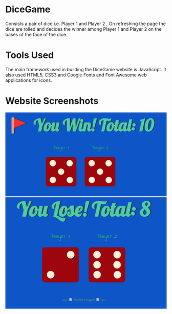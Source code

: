 # DiceGame
Consists a pair of dice i.e. Player 1 and Player 2 , On refreshing the page the dice are rolled and decides the winner among Player 1 and Player 2 on the bases of the face of the dice.
# Tools Used
The main framework used in building the DiceGame website is JavaScript. It also used HTML5, CSS3 and Google Fonts and Font Awesome web applications for icons.
# Website Screenshots
<img width="947" alt="image" src="https://github.com/akshithakuruganti/Dice-Game/blob/main/Dice-Game.png">
<img width="947" alt="image" src="https://github.com/akshithakuruganti/Dice-Game/blob/main/Dice-Game1.png">
